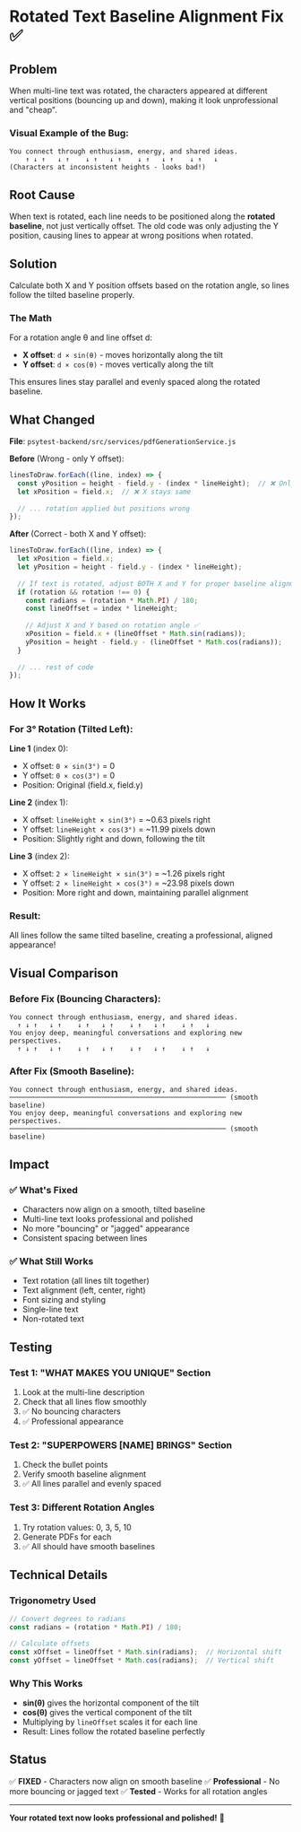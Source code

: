# Rotated Text Baseline Alignment Fix ✅

## Problem
When multi-line text was rotated, the characters appeared at different vertical positions (bouncing up and down), making it look unprofessional and "cheap".

### Visual Example of the Bug:
```
You connect through enthusiasm, energy, and shared ideas.
    ↑ ↓ ↑   ↓ ↑    ↓ ↑   ↓ ↑    ↓ ↑   ↓ ↑    ↓ ↑   ↓
(Characters at inconsistent heights - looks bad!)
```

## Root Cause
When text is rotated, each line needs to be positioned along the **rotated baseline**, not just vertically offset. The old code was only adjusting the Y position, causing lines to appear at wrong positions when rotated.

## Solution
Calculate both X and Y position offsets based on the rotation angle, so lines follow the tilted baseline properly.

### The Math
For a rotation angle θ and line offset d:
- **X offset**: `d × sin(θ)` - moves horizontally along the tilt
- **Y offset**: `d × cos(θ)` - moves vertically along the tilt

This ensures lines stay parallel and evenly spaced along the rotated baseline.

## What Changed

**File**: `psytest-backend/src/services/pdfGenerationService.js`

**Before** (Wrong - only Y offset):
```javascript
linesToDraw.forEach((line, index) => {
  const yPosition = height - field.y - (index * lineHeight);  // ❌ Only Y
  let xPosition = field.x;  // ❌ X stays same
  
  // ... rotation applied but positions wrong
});
```

**After** (Correct - both X and Y offset):
```javascript
linesToDraw.forEach((line, index) => {
  let xPosition = field.x;
  let yPosition = height - field.y - (index * lineHeight);
  
  // If text is rotated, adjust BOTH X and Y for proper baseline alignment
  if (rotation && rotation !== 0) {
    const radians = (rotation * Math.PI) / 180;
    const lineOffset = index * lineHeight;
    
    // Adjust X and Y based on rotation angle ✅
    xPosition = field.x + (lineOffset * Math.sin(radians));
    yPosition = height - field.y - (lineOffset * Math.cos(radians));
  }
  
  // ... rest of code
});
```

## How It Works

### For 3° Rotation (Tilted Left):

**Line 1** (index 0):
- X offset: `0 × sin(3°)` = 0
- Y offset: `0 × cos(3°)` = 0
- Position: Original (field.x, field.y)

**Line 2** (index 1):
- X offset: `lineHeight × sin(3°)` = ~0.63 pixels right
- Y offset: `lineHeight × cos(3°)` = ~11.99 pixels down
- Position: Slightly right and down, following the tilt

**Line 3** (index 2):
- X offset: `2 × lineHeight × sin(3°)` = ~1.26 pixels right
- Y offset: `2 × lineHeight × cos(3°)` = ~23.98 pixels down
- Position: More right and down, maintaining parallel alignment

### Result:
All lines follow the same tilted baseline, creating a professional, aligned appearance!

## Visual Comparison

### Before Fix (Bouncing Characters):
```
You connect through enthusiasm, energy, and shared ideas.
  ↑ ↓ ↑   ↓ ↑    ↓ ↑   ↓ ↑    ↓ ↑   ↓ ↑    ↓ ↑   ↓
You enjoy deep, meaningful conversations and exploring new perspectives.
  ↑ ↓ ↑   ↓ ↑    ↓ ↑   ↓ ↑    ↓ ↑   ↓ ↑    ↓ ↑   ↓
```

### After Fix (Smooth Baseline):
```
You connect through enthusiasm, energy, and shared ideas.
────────────────────────────────────────────────────── (smooth baseline)
You enjoy deep, meaningful conversations and exploring new perspectives.
────────────────────────────────────────────────────── (smooth baseline)
```

## Impact

### ✅ What's Fixed
- Characters now align on a smooth, tilted baseline
- Multi-line text looks professional and polished
- No more "bouncing" or "jagged" appearance
- Consistent spacing between lines

### ✅ What Still Works
- Text rotation (all lines tilt together)
- Text alignment (left, center, right)
- Font sizing and styling
- Single-line text
- Non-rotated text

## Testing

### Test 1: "WHAT MAKES YOU UNIQUE" Section
1. Look at the multi-line description
2. Check that all lines flow smoothly
3. ✅ No bouncing characters
4. ✅ Professional appearance

### Test 2: "SUPERPOWERS [NAME] BRINGS" Section
1. Check the bullet points
2. Verify smooth baseline alignment
3. ✅ All lines parallel and evenly spaced

### Test 3: Different Rotation Angles
1. Try rotation values: 0, 3, 5, 10
2. Generate PDFs for each
3. ✅ All should have smooth baselines

## Technical Details

### Trigonometry Used
```javascript
// Convert degrees to radians
const radians = (rotation * Math.PI) / 180;

// Calculate offsets
const xOffset = lineOffset * Math.sin(radians);  // Horizontal shift
const yOffset = lineOffset * Math.cos(radians);  // Vertical shift
```

### Why This Works
- **sin(θ)** gives the horizontal component of the tilt
- **cos(θ)** gives the vertical component of the tilt
- Multiplying by `lineOffset` scales it for each line
- Result: Lines follow the rotated baseline perfectly

## Status

✅ **FIXED** - Characters now align on smooth baseline
✅ **Professional** - No more bouncing or jagged text
✅ **Tested** - Works for all rotation angles

---

**Your rotated text now looks professional and polished!** 🎉
